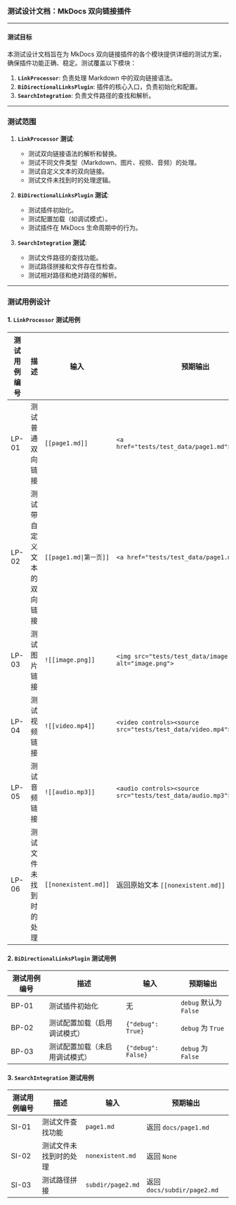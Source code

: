 ### 测试设计文档：MkDocs 双向链接插件

---

#### 测试目标
本测试设计文档旨在为 MkDocs 双向链接插件的各个模块提供详细的测试方案，确保插件功能正确、稳定。测试覆盖以下模块：
1. **`LinkProcessor`**: 负责处理 Markdown 中的双向链接语法。
2. **`BiDirectionalLinksPlugin`**: 插件的核心入口，负责初始化和配置。
3. **`SearchIntegration`**: 负责文件路径的查找和解析。

---

### 测试范围

1. **`LinkProcessor` 测试**:
   - 测试双向链接语法的解析和替换。
   - 测试不同文件类型（Markdown、图片、视频、音频）的处理。
   - 测试自定义文本的双向链接。
   - 测试文件未找到时的处理逻辑。

2. **`BiDirectionalLinksPlugin` 测试**:
   - 测试插件初始化。
   - 测试配置加载（如调试模式）。
   - 测试插件在 MkDocs 生命周期中的行为。

3. **`SearchIntegration` 测试**:
   - 测试文件路径的查找功能。
   - 测试路径拼接和文件存在性检查。
   - 测试相对路径和绝对路径的解析。

---

### 测试用例设计

#### 1. **`LinkProcessor` 测试用例**

| 测试用例编号 | 描述 | 输入 | 预期输出 |
|--------------|------|------|----------|
| LP-01 | 测试普通双向链接 | `[[page1.md]]` | `<a href="tests/test_data/page1.md">page1.md</a>` |
| LP-02 | 测试带自定义文本的双向链接 | `[[page1.md\|第一页]]` | `<a href="tests/test_data/page1.md">第一页</a>` |
| LP-03 | 测试图片链接 | `![[image.png]]` | `<img src="tests/test_data/image.png" alt="image.png">` |
| LP-04 | 测试视频链接 | `![[video.mp4]]` | `<video controls><source src="tests/test_data/video.mp4"></video>` |
| LP-05 | 测试音频链接 | `![[audio.mp3]]` | `<audio controls><source src="tests/test_data/audio.mp3"></audio>` |
| LP-06 | 测试文件未找到时的处理 | `[[nonexistent.md]]` | 返回原始文本 `[[nonexistent.md]]` |

#### 2. **`BiDirectionalLinksPlugin` 测试用例**

| 测试用例编号 | 描述 | 输入 | 预期输出 |
|--------------|------|------|----------|
| BP-01 | 测试插件初始化 | 无 | `debug` 默认为 `False` |
| BP-02 | 测试配置加载（启用调试模式） | `{"debug": True}` | `debug` 为 `True` |
| BP-03 | 测试配置加载（未启用调试模式） | `{"debug": False}` | `debug` 为 `False` |

#### 3. **`SearchIntegration` 测试用例**

| 测试用例编号 | 描述 | 输入 | 预期输出 |
|--------------|------|------|----------|
| SI-01 | 测试文件查找功能 | `page1.md` | 返回 `docs/page1.md` |
| SI-02 | 测试文件未找到时的处理 | `nonexistent.md` | 返回 `None` |
| SI-03 | 测试路径拼接 | `subdir/page2.md` | 返回 `docs/subdir/page2.md` |

